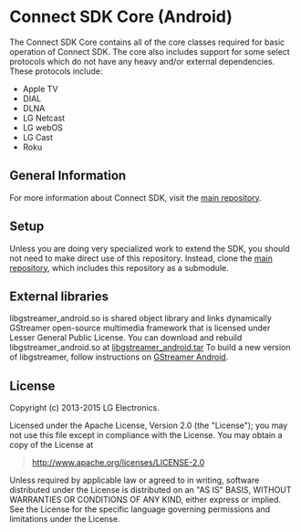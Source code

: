 # Connect SDK Core (Android)
The Connect SDK Core contains all of the core classes required for basic operation of Connect SDK. The core also includes support for some select protocols which do not have any heavy and/or external dependencies. These protocols include:
- Apple TV
- DIAL
- DLNA
- LG Netcast
- LG webOS
- LG Cast
- Roku

## General Information
For more information about Connect SDK, visit the [main repository](https://github.com/ConnectSDK/Connect-SDK-Android).

## Setup
Unless you are doing very specialized work to extend the SDK, you should not need to make direct use of this repository. Instead, clone the [main repository](https://github.com/ConnectSDK/Connect-SDK-Android), which includes this repository as a submodule.

## External libraries
libgstreamer_android.so is shared object library and links dynamically GStreamer open-source multimedia framework that is licensed under Lesser General Public License.
You can download and rebuild libgstreamer_android.so at [libgstreamer_android.tar](https://github.com/ConnectSDK/Connect-SDK-Android-Core/blob/master/jniLibs/libgstreamer_android.tar)
To build a new version of libgstreamer, follow instructions on [GStreamer Android](https://gstreamer.freedesktop.org/documentation/installing/for-android-development.html?gi-language=c).

## License
Copyright (c) 2013-2015 LG Electronics.

Licensed under the Apache License, Version 2.0 (the "License");
you may not use this file except in compliance with the License.
You may obtain a copy of the License at

> http://www.apache.org/licenses/LICENSE-2.0

Unless required by applicable law or agreed to in writing, software
distributed under the License is distributed on an "AS IS" BASIS,
WITHOUT WARRANTIES OR CONDITIONS OF ANY KIND, either express or implied.
See the License for the specific language governing permissions and
limitations under the License.

